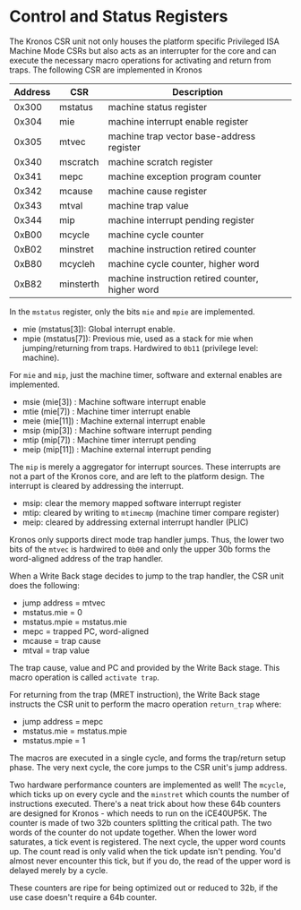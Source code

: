 # Control and Status Registers

The Kronos CSR unit not only houses the platform specific Privileged ISA Machine Mode CSRs but also acts as an interrupter for the core and can execute the necessary macro operations for activating and return from traps. The following CSR are implemented in Kronos

| Address | CSR        | Description |
| --------|------------|-------------|
| 0x300   | mstatus    | machine status register |
| 0x304   | mie        | machine interrupt enable register|
| 0x305   | mtvec      | machine trap vector base-address register|
| 0x340   | mscratch   | machine scratch register|
| 0x341   | mepc       | machine exception program counter|
| 0x342   | mcause     | machine cause register|
| 0x343   | mtval      | machine trap value|
| 0x344   | mip        | machine interrupt pending register|
| 0xB00   | mcycle     | machine cycle counter |
| 0xB02   | minstret   | machine instruction retired counter|
| 0xB80   | mcycleh    | machine cycle counter, higher word|
| 0xB82   | minsterth  | machine instruction retired counter, higher word|

In the `mstatus` register, only the bits `mie` and `mpie` are implemented. 
- mie (mstatus[3]): Global interrupt enable. 
- mpie (mstatus[7]): Previous mie, used as a stack for mie when jumping/returning from traps. Hardwired to `0b11` (privilege level: machine).

For `mie` and `mip`, just the machine timer, software and external enables are implemented.
- msie (mie[3]) : Machine software interrupt enable
- mtie (mie[7]) : Machine timer interrupt enable
- meie (mie[11]) : Machine external interrupt enable
- msip (mip[3]) : Machine software interrupt pending
- mtip (mip[7]) : Machine timer interrupt pending
- meip (mip[11]) : Machine external interrupt pending

The `mip` is merely a aggregator for interrupt sources. These interrupts are not a part of the Kronos core, and are left to the platform design. The interrupt is cleared by addressing the interrupt.
- msip: clear the memory mapped software interrupt register
- mtip: cleared by writing to `mtimecmp` (machine timer compare register)
- meip: cleared by addressing external interrupt handler (PLIC)

Kronos only supports direct mode trap handler jumps. Thus, the lower two bits of the `mtvec` is hardwired to `0b00` and only the upper 30b forms the word-aligned address of the trap handler.

When a Write Back stage decides to jump to the trap handler, the CSR unit does the following:
- jump address = mtvec
- mstatus.mie = 0
- mstatus.mpie = mstatus.mie
- mepc = trapped PC, word-aligned
- mcause = trap cause
- mtval = trap value

The trap cause, value and PC and provided by the Write Back stage. This macro operation is called `activate trap`.

For returning from the trap (MRET instruction), the Write Back stage instructs the CSR unit to perform the macro operation `return_trap` where:
- jump address = mepc
- mstatus.mie = mstatus.mpie
- mstatus.mpie = 1

The macros are executed in a single cycle, and forms the trap/return setup phase. The very next cycle, the core jumps to the CSR unit's jump address.

Two hardware performance counters are implemented as well! The `mcycle`, which ticks up on every cycle and the `minstret` which counts the number of instructions executed. There's a neat trick about how these 64b counters are designed for Kronos - which needs to run on the iCE40UP5K. The counter is made of two 32b counters splitting the critical path. The two words of the counter do not update together. When the lower word saturates, a tick event is registered. The next cycle, the upper word counts up. The count read is only valid when the tick update isn't pending. You'd almost never encounter this tick, but if you do, the read of the upper word is delayed merely by a cycle. 

These counters are ripe for being optimized out or reduced to 32b, if the use case doesn't require a 64b counter.
